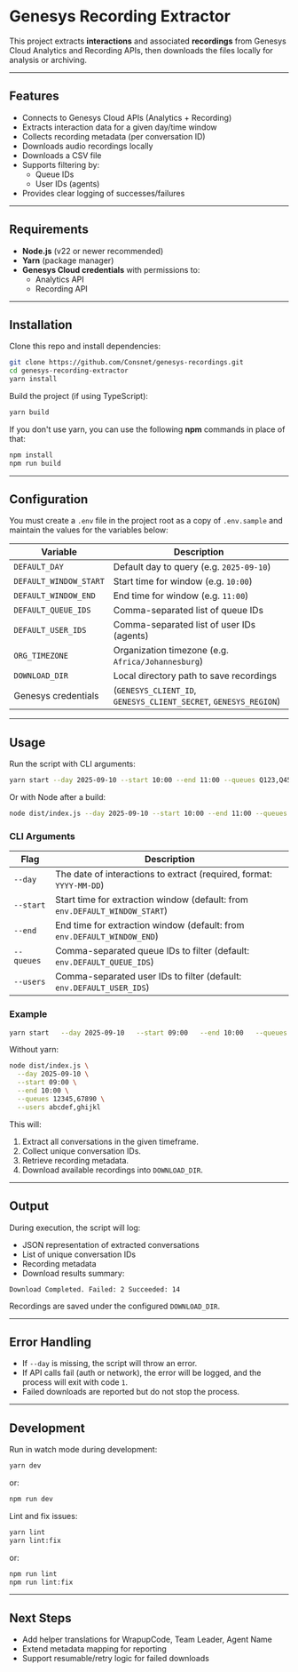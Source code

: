 # Genesys Recording Extractor

This project extracts **interactions** and associated **recordings** from Genesys Cloud Analytics and Recording APIs, then downloads the files locally for analysis or archiving.

---

## Features

- Connects to Genesys Cloud APIs (Analytics + Recording)
- Extracts interaction data for a given day/time window
- Collects recording metadata (per conversation ID)
- Downloads audio recordings locally
- Downloads a CSV file
- Supports filtering by:
  - Queue IDs
  - User IDs (agents)
- Provides clear logging of successes/failures

---

## Requirements

- **Node.js** (v22 or newer recommended)
- **Yarn** (package manager)
- **Genesys Cloud credentials** with permissions to:
  - Analytics API
  - Recording API

---

## Installation

Clone this repo and install dependencies:

```bash
git clone https://github.com/Consnet/genesys-recordings.git
cd genesys-recording-extractor
yarn install
```

Build the project (if using TypeScript):

```bash
yarn build
```

If you don't use yarn, you can use the following **npm** commands in place of that:

```bash
npm install
npm run build
```

---

## Configuration

You must create a `.env` file in the project root as a copy of `.env.sample` and maintain the values for the variables below:

| Variable               | Description                                                      |
| ---------------------- | ---------------------------------------------------------------- |
| `DEFAULT_DAY`          | Default day to query (e.g. `2025-09-10`)                         |
| `DEFAULT_WINDOW_START` | Start time for window (e.g. `10:00`)                             |
| `DEFAULT_WINDOW_END`   | End time for window (e.g. `11:00`)                               |
| `DEFAULT_QUEUE_IDS`    | Comma-separated list of queue IDs                                |
| `DEFAULT_USER_IDS`     | Comma-separated list of user IDs (agents)                        |
| `ORG_TIMEZONE`         | Organization timezone (e.g. `Africa/Johannesburg`)               |
| `DOWNLOAD_DIR`         | Local directory path to save recordings                          |
| Genesys credentials    | (`GENESYS_CLIENT_ID`, `GENESYS_CLIENT_SECRET`, `GENESYS_REGION`) |

---

## Usage

Run the script with CLI arguments:

```bash
yarn start --day 2025-09-10 --start 10:00 --end 11:00 --queues Q123,Q456 --users U123,U456
```

Or with Node after a build:

```bash
node dist/index.js --day 2025-09-10 --start 10:00 --end 11:00 --queues Q123,Q456 --users U123,U456
```

### CLI Arguments

| Flag       | Description                                                                 |
| ---------- | --------------------------------------------------------------------------- |
| `--day`    | The date of interactions to extract (required, format: `YYYY-MM-DD`)        |
| `--start`  | Start time for extraction window (default: from `env.DEFAULT_WINDOW_START`) |
| `--end`    | End time for extraction window (default: from `env.DEFAULT_WINDOW_END`)     |
| `--queues` | Comma-separated queue IDs to filter (default: `env.DEFAULT_QUEUE_IDS`)      |
| `--users`  | Comma-separated user IDs to filter (default: `env.DEFAULT_USER_IDS`)        |

### Example

```bash
yarn start   --day 2025-09-10   --start 09:00   --end 10:00   --queues 12345,67890   --users abcdef,ghijkl
```

Without yarn:

```bash
node dist/index.js \
  --day 2025-09-10 \
  --start 09:00 \
  --end 10:00 \
  --queues 12345,67890 \
  --users abcdef,ghijkl
```

This will:

1. Extract all conversations in the given timeframe.
2. Collect unique conversation IDs.
3. Retrieve recording metadata.
4. Download available recordings into `DOWNLOAD_DIR`.

---

## Output

During execution, the script will log:

- JSON representation of extracted conversations
- List of unique conversation IDs
- Recording metadata
- Download results summary:

```
Download Completed. Failed: 2 Succeeded: 14
```

Recordings are saved under the configured `DOWNLOAD_DIR`.

---

## Error Handling

- If `--day` is missing, the script will throw an error.
- If API calls fail (auth or network), the error will be logged, and the process will exit with code `1`.
- Failed downloads are reported but do not stop the process.

---

## Development

Run in watch mode during development:

```bash
yarn dev
```

or:

```bash
npm run dev
```

Lint and fix issues:

```bash
yarn lint
yarn lint:fix
```

or:

```bash
npm run lint
npm run lint:fix
```

---

## Next Steps

- Add helper translations for WrapupCode, Team Leader, Agent Name
- Extend metadata mapping for reporting
- Support resumable/retry logic for failed downloads
